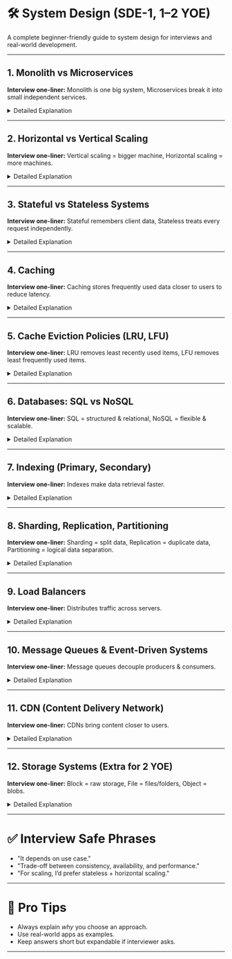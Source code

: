 # 🛠️ System Design (SDE-1, 1–2 YOE)

A complete beginner-friendly guide to system design for interviews and real-world development.

---

## 1. Monolith vs Microservices

**Interview one-liner:**
Monolith is one big system, Microservices break it into small independent services.

<details>
<summary>Detailed Explanation</summary>

* **Monolith**: Single codebase, everything packaged together (UI, business logic, database).

  * Easy to start, harder to scale.
  * Example: Early-stage startups (like early Flipkart).

* **Microservices**: Break application into small, independent services that communicate via APIs.

  * Independent scaling & deployment.
  * Example: Netflix, Amazon.

**Trade-offs:**

* Monolith → Simpler, but tight coupling.
* Microservices → Flexible, but adds complexity (network calls, service discovery).

</details>

---

## 2. Horizontal vs Vertical Scaling

**Interview one-liner:**
Vertical scaling = bigger machine, Horizontal scaling = more machines.

<details>
<summary>Detailed Explanation</summary>

* **Vertical Scaling**: Increase CPU, RAM on a single server.

  * Example: Upgrading AWS EC2 from t2.small → m5.large.
* **Horizontal Scaling**: Add more servers and distribute load.

  * Example: Adding 10 web servers behind a load balancer.

**Trade-offs:**

* Vertical → Simple but limited.
* Horizontal → Infinite scaling but needs load balancers, distributed systems.

</details>

---

## 3. Stateful vs Stateless Systems

**Interview one-liner:**
Stateful remembers client data, Stateless treats every request independently.

<details>
<summary>Detailed Explanation</summary>

* **Stateful**: Server stores user session (like login info).

  * Example: Traditional banking apps.
* **Stateless**: Each request is independent; client provides all info.

  * Example: REST APIs, JWT-based authentication.

**Trade-offs:**

* Stateful → Easier for sessions but harder to scale.
* Stateless → Easier to scale, harder to manage session persistence.

</details>

---

## 4. Caching

**Interview one-liner:**
Caching stores frequently used data closer to users to reduce latency.

<details>
<summary>Detailed Explanation</summary>

* **Client-side cache**: Browser cache.
* **CDN cache**: Cloudflare/Akamai store content globally.
* **Server-side cache**: Redis/Memcached.

**Trade-offs:**

* Faster response, but needs invalidation strategy.

</details>

---

## 5. Cache Eviction Policies (LRU, LFU)

**Interview one-liner:**
LRU removes least recently used items, LFU removes least frequently used items.

<details>
<summary>Detailed Explanation</summary>

* **LRU (Least Recently Used)**: Remove the item not used recently.
* **LFU (Least Frequently Used)**: Remove the item used least number of times.

**Example:**
Netflix video thumbnails → LRU.
E-commerce popular items → LFU.

</details>

---

## 6. Databases: SQL vs NoSQL

**Interview one-liner:**
SQL = structured & relational, NoSQL = flexible & scalable.

<details>
<summary>Detailed Explanation</summary>

* **SQL**: Tables, rows, fixed schema.

  * Example: MySQL, PostgreSQL.
* **NoSQL**: Key-Value, Document, Column, Graph.

  * Example: MongoDB, DynamoDB, Cassandra.

**Trade-offs:**

* SQL → Consistency, complex queries.
* NoSQL → Flexibility, scalability.

</details>

---

## 7. Indexing (Primary, Secondary)

**Interview one-liner:**
Indexes make data retrieval faster.

<details>
<summary>Detailed Explanation</summary>

* **Primary Index**: Based on primary key.
* **Secondary Index**: Extra lookup.

**Example:**

* Primary: `user_id`
* Secondary: `email`

</details>

---

## 8. Sharding, Replication, Partitioning

**Interview one-liner:**
Sharding = split data, Replication = duplicate data, Partitioning = logical data separation.

<details>
<summary>Detailed Explanation</summary>

* **Sharding**: Splitting across multiple databases.
* **Replication**: Copying data to multiple nodes.
* **Partitioning**: Dividing within same DB.

**Example:**

* Instagram users split by country = sharding.
* 3 DB copies for backup = replication.

</details>

---

## 9. Load Balancers

**Interview one-liner:**
Distributes traffic across servers.

<details>
<summary>Detailed Explanation</summary>

* **Round Robin**: Sequential distribution.
* **Least Connections**: Server with least load.
* **IP Hash**: Same IP goes to same server.

**L4 vs L7**:

* L4: TCP/UDP traffic.
* L7: Application layer (HTTP headers, cookies).

</details>

---

## 10. Message Queues & Event-Driven Systems

**Interview one-liner:**
Message queues decouple producers & consumers.

<details>
<summary>Detailed Explanation</summary>

* **Producer → Queue → Consumer**
* Tools: Kafka, RabbitMQ, AWS SQS.

**Example:**

* Flipkart order service sends event → Inventory service consumes.

</details>

---

## 11. CDN (Content Delivery Network)

**Interview one-liner:**
CDNs bring content closer to users.

<details>
<summary>Detailed Explanation</summary>

* Cloudflare, Akamai store static content globally.
* Reduce latency, improve performance.

**Example:**

* Netflix streaming, YouTube videos.

</details>

---

## 12. Storage Systems (Extra for 2 YOE)

**Interview one-liner:**
Block = raw storage, File = files/folders, Object = blobs.

<details>
<summary>Detailed Explanation</summary>

* **Block Storage**: Like hard disk (AWS EBS).
* **File Storage**: Hierarchical files (AWS EFS).
* **Object Storage**: Unstructured (AWS S3).

**Example:**

* S3 for images, EBS for databases, EFS for shared file system.

</details>

---

# ✅ Interview Safe Phrases

* "It depends on use case."
* "Trade-off between consistency, availability, and performance."
* "For scaling, I’d prefer stateless + horizontal scaling."

---

# 📌 Pro Tips

* Always explain *why* you choose an approach.
* Use real-world apps as examples.
* Keep answers short but expandable if interviewer asks.

---

